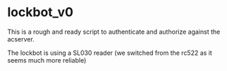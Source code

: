 lockbot_v0
==========

This is a rough and ready script to authenticate and authorize against the acserver.

The lockbot is using a SL030 reader (we switched from the rc522 as it seems much more reliable)


